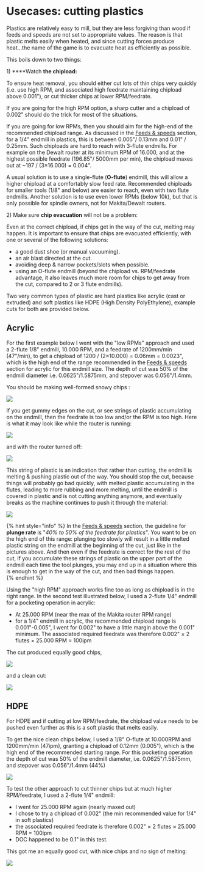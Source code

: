 # Usecases: cutting plastics

Plastics are relatively easy to mill, but they are less forgiving than wood if feeds and speeds are not set to appropriate values. The reason is that plastic melts easily when heated, and since cutting forces produce heat...the name of the game is to evacuate heat as efficiently as possible.

This boils down to two things:

1\) ****Watch **the chipload:**

To ensure heat removal, you should either cut lots of thin chips very quickly \(i.e. use high RPM, and associated high feedrate maintaining chipload above 0.001"\), or cut thicker chips at lower RPM/feedrate.

If you are going for the high RPM option, a sharp cutter and a chipload of 0.002" should do the trick for most of the situations.

If you are going for low RPMs, then you should aim for the high-end of the recommended chipload range. As discussed in the [Feeds & speeds](feeds-and-speeds-basics.md#shapeoko-chiploads-guideline) section, for a 1/4" endmill in plastics, this is between 0.005"/ 0.13mm and 0.01" / 0.25mm. Such chiploads are hard to reach with 3-flute endmills. For example on the Dewalt router at its minimum RPM of 16.000, and at the highest possible feedrate \(196.85"/ 5000mm per min\), the chipload maxes out at ~197 / \(3×16.000\) = 0.004".

A usual solution is to use a single-flute \(**O-flute**\) endmill, this will allow a higher chipload at a comfortably slow feed rate. Recommended chiploads for smaller tools \(1/8" and below\) are easier to reach, even with two flute endmills. Another solution is to use even lower RPMs \(below 10k\), but that is only possible for spindle owners, not for Makita/Dewalt routers.

2\) Make sure **chip evacuation** will not be a problem:

Even at the correct chipload, if chips get in the way of the cut, melting may happen. It is important to ensure that chips are evacuated efficiently, with one or several of the following solutions:

* a good dust shoe \(or manual vacuuming\).
* an air blast directed at the cut.
* avoiding deep & narrow pockets/slots when possible.
* using an O-flute endmill \(beyond the chipload vs. RPM/feedrate advantage, it also leaves much more room for chips to get away from the cut, compared to 2 or 3 flute endmills\).

Two very common types of plastic are hard plastics like acrylic \(cast or extruded\) and soft plastics like HDPE \(High Density PolyEthylene\), example cuts for both are provided below.

## Acrylic

For the first example below I went with the "low RPMs" approach and used a 2-flute 1/8" endmill, 10.000 RPM, and a feedrate of 1200mm/min \(47"/min\), to get a chipload of 1200 / \(2×10.000\) = 0.06mm = 0.0023", which is the high end of the range recommended in the [Feeds & speeds](feeds-and-speeds-basics.md) section for acrylic for this endmill size. The depth of cut was 50% of the endmill diameter i.e. 0.0625"/1.5875mm, and stepover was 0.056"/1.4mm.

You should be making well-formed snowy chips :

![](.gitbook/assets/acrylic_chips.png)

If you get gummy edges on the cut, or see strings of plastic accumulating on the endmill, then the feedrate is too low and/or the RPM is too high. Here is what it may look like while the router is running:

![](.gitbook/assets/stringy_endmill_rotation.png)

and with the router turned off:

![](.gitbook/assets/stringy_endmill_still.png)

This string of plastic is an indication that rather than cutting, the endmill is melting & pushing plastic out of the way. You should stop the cut, because things will probably go bad quickly, with melted plastic accumulating in the flutes, leading to more rubbing and more melting, until the endmill is covered in plastic and is not cutting anything anymore, and eventually breaks as the machine continues to push it through the material:

![](.gitbook/assets/broken_bit_1_5mm.png)

{% hint style="info" %}
In the [Feeds & speeds](feeds-and-speeds-basics.md#plunge-rate) section, the guideline for **plunge rate** is "_40% to 50% of the feedrate for plastics_". You want to be on the high end of this range: plunging too slowly will result in a little melted plastic string on the endmill at the beginning of the cut, just like in the pictures above. And then even if the feedrate is correct for the rest of the cut, if you accumulate these strings of plastic on the upper part of the endmill each time the tool plunges, you may end up in a situation where this is enough to get in the way of the cut, and then bad things happen.  
{% endhint %}

Using the "high RPM" approach works fine too as long as chipload is in the right range. In the second test illustrated below, I used a 2-flute 1/4" endmill for a pocketing operation in acrylic:

* At 25.000 RPM \(near the max of the Makita router RPM range\)
* for a 1/4" endmill in acrylic, the recommended chipload range is 0.001"-0.005", I went for 0.002" to have a little margin above the 0.001" minimum. The associated required feedrate was therefore 0.002" × 2 flutes × 25.000 RPM = 100ipm

The cut produced equally good chips,

![](.gitbook/assets/acrylic_25k_chips.png)

and a clean cut:

![](.gitbook/assets/acrylic_25k_pocket.png)

## HDPE

For HDPE and if cutting at low RPM/feedrate, the chipload value needs to be pushed even further as this is a soft plastic that melts easily.

To get the nice clean chips below, I used a 1/8" O-flute at 10.000RPM and 1200mm/min \(47ipm\), granting a chipload of 0.12mm \(0.005"\), which is the high end of the recommended starting range. For this pocketing operation the depth of cut was 50% of the endmill diameter, i.e. 0.0625"/1.5875mm, and stepover was 0.056"/1.4mm \(44%\)

![](.gitbook/assets/hdpe_chips.png)

To test the other approach to cut thinner chips but at much higher RPM/feedrate, I used a 2-flute 1/4" endmill:

* I went for 25.000 RPM again \(nearly maxed out\)
* I chose to try a chipload of 0.002" \(the min recommended value for 1/4" in soft plastics\)
* the associated required feedrate is therefore 0.002" × 2 flutes × 25.000 RPM = 100ipm
* DOC happened to be 0.1" in this test.

This got me an equally good cut, with nice chips and no sign of melting:

![](.gitbook/assets/hdpe_25k_100ipm.png)

